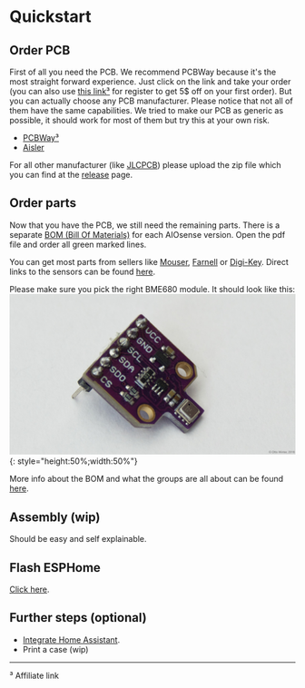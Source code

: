 # Quickstart

## Order PCB

First of all you need the PCB. We recommend PCBWay because it's the most
straight forward experience. Just click on the link and take your order (you can
also use [this link³](https://pcbway.com/g/DFb536) for register to get 5$ off on
your first order). But you can actually choose any PCB manufacturer. Please
notice that not all of them have the same capabilities. We tried to make
our PCB as generic as possible, it should work for most of them but try this at
your own risk.

- [PCBWay³](https://www.pcbway.com/project/shareproject/AIOsense_All_In_One_Sensor_132c1507.html)
- [Aisler](https://aisler.net/p/TWDRHBSM)

For all other manufacturer (like [JLCPCB](https://jlcpcb.com/)) please upload
the zip file which you can find at
the [release](https://github.com/Schluggi/AIOsense/releases/latest) page.

## Order parts

Now that you have the PCB, we still need the remaining parts. There is a
separate [BOM (Bill Of Materials)](https://github.com/Schluggi/AIOsense/bom) for
each AIOsense version. Open the pdf file and order all green marked lines.

You can get most parts from sellers
like [Mouser](https://www2.mouser.com/), [Farnell](https://www.farnell.com/)
or [Digi-Key](https://www.digikey.com/). Direct links to the sensors can be
found [here](sensors.md).

Please make sure you pick the right BME680 module. It should look like
this: ![bme680-pcb](img/quickstart_bme680-pcb.jpg){: style="height:50%;width:50%"}


More info about the BOM and what the groups are all about can be
found [here](bom.md).

## Assembly (wip)

Should be easy and self explainable.

## Flash ESPHome

[Click here](flashing.md).

## Further steps (optional)

- [Integrate Home Assistant](homeassistant.md).
- Print a case (wip)

<hr>
³ Affiliate link

